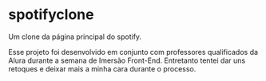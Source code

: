 # spotifyclone

Um clone da página principal do spotify.

Esse projeto foi desenvolvido em conjunto com professores qualificados da Alura durante a semana de Imersão Front-End. Entretanto tentei dar uns retoques e deixar mais a minha cara durante o processo.
